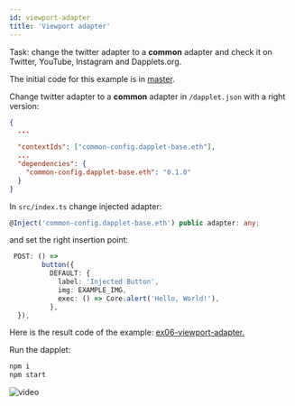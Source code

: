 ```yaml
---
id: viewport-adapter
title: 'Viewport adapter'
---
```


Task: change the twitter adapter to a **common** adapter and check it on Twitter, YouTube, Instagram and Dapplets.org.

The initial code for this example is in [master](https://github.com/dapplets/dapplet-template/tree/master).

Change twitter adapter to a **common** adapter in `/dapplet.json` with a right version:

```json
{
  ...

  "contextIds": ["common-config.dapplet-base.eth"],
  ...
  "dependencies": {
    "common-config.dapplet-base.eth": "0.1.0"
  }
}
```

In `src/index.ts` change injected adapter:

```ts
@Inject('common-config.dapplet-base.eth') public adapter: any;
```

and set the right insertion point:

```ts
 POST: () =>
        button({
          DEFAULT: {
            label: 'Injected Button',
            img: EXAMPLE_IMG,
            exec: () => Core.alert('Hello, World!'),
          },
  }),
```

Here is the result code of the example: [ex06-viewport-adapter.](https://github.com/dapplets/dapplet-template/tree/ex06-viewport-adapter)

Run the dapplet:

```bash
npm i
npm start
```

![video](/video/ex_06.gif)
